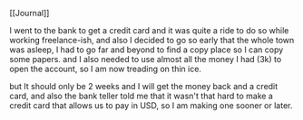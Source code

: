 [[Journal]]

I went to the bank to get a credit card and it was quite a ride to do so while working freelance-ish, and also I decided to go so early that the whole town was asleep, I had to go far and beyond to find a copy place so I can copy some papers. and I also needed to use almost all the money I had (3k) to open the account, so I am now treading on thin ice.

but It should only be 2 weeks and I will get the money back and a credit card, and also the bank teller told me that it wasn't that hard to make a credit card that allows us to pay in USD, so I am making one sooner or later.
